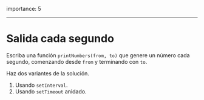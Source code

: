 importance: 5

---

# Salida cada segundo

Escriba una función `printNumbers(from, to)` que genere un número cada segundo, comenzando desde `from` y terminando con `to`.

Haz dos variantes de la solución.

1. Usando `setInterval`.
2. Usando `setTimeout` anidado.
